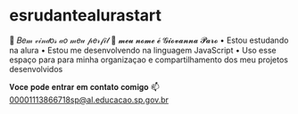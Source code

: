 # esrudantealurastart
  
  💜 𝐵𝑒𝓂 𝓋𝒾𝓃𝒹𝑜𝓈 𝒶𝑜 𝓂𝑒𝓊 𝓅𝑒𝓇𝒻𝒾𝓁 💜
  𝓶𝓮𝓾 𝓷𝓸𝓶𝓮 𝓮́ 𝓖𝓲𝓸𝓿𝓪𝓷𝓷𝓪 𝓟𝓪𝓻𝓸
  • Estou estudando na alura
  • Estou me desenvolvendo na linguagem JavaScript
  • Uso esse espaço para para minha organizaçao e compartilhamento dos meu projetos desenvolvidos

  𝐕𝐨𝐜𝐞 𝐩𝐨𝐝𝐞 𝐞𝐧𝐭𝐫𝐚𝐫 𝐞𝐦 𝐜𝐨𝐧𝐭𝐚𝐭𝐨 𝐜𝐨𝐦𝐢𝐠𝐨 📫
  00001113866718sp@al.educacao.sp.gov.br
